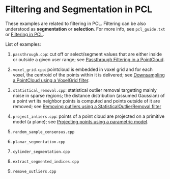 # Filtering and Segmentation in PCL

These examples are related to filtering in PCL.
Filtering can be also understood as **segmentation** or **selection**.
For more info, see `pcl_guide.txt` or
[Filtering in PCL](https://pcl.readthedocs.io/projects/tutorials/en/latest/index.html#filtering).

List of examples:

1. `passthrough.cpp`: cut off or select/segment values that are either inside or outside a given user range; see [Passthrough Filtering in a PointCloud](https://pcl.readthedocs.io/projects/tutorials/en/latest/passthrough.html#passthrough).

2. `voxel_grid.cpp`: pointcloud is embedded in voxel grid and for each voxel, the centroid of the points within it is delivered; see [Downsampling a PointCloud using a VoxelGrid filter](https://pcl.readthedocs.io/projects/tutorials/en/latest/voxel_grid.html#voxelgrid).

3. `statistical_removal.cpp`: statistical outlier removal targetting mainly noise in sparse regions; the distance distribution (assumed Gaussian) of a point wrt its neighbor points is computed and points outside of it are removed; see [Removing outliers using a StatisticalOutlierRemoval filter](https://pcl.readthedocs.io/projects/tutorials/en/latest/statistical_outlier.html#statistical-outlier-removal)

4. `project_inliers.cpp`: points of a point cloud are projected on a primitive model (a plane); see [Projecting points using a parametric model](https://pcl.readthedocs.io/projects/tutorials/en/latest/project_inliers.html#project-inliers).

5. `random_sample_consensus.cpp`

6. `planar_segmentation.cpp`

7. `cylinder_segmentation.cpp`

8. `extract_segmented_indices.cpp`

9. `remove_outliers.cpp`